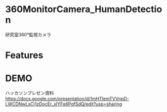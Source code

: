 # 360MonitorCamera_HumanDetection

研究室360°監視カメラ




# Features

# DEMO

ハッカソンプレゼン資料
https://docs.google.com/presentation/d/1mHTIemTVVnpD-LWCDNwLsCj1zDocEr_xIYFq6PqfSdQ/edit?usp=sharing
